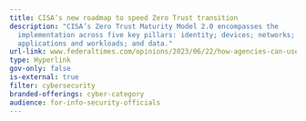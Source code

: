 ```yaml
---
title: CISA’s new roadmap to speed Zero Trust transition
description: "CISA’s Zero Trust Maturity Model 2.0 encompasses the
  implementation across five key pillars: identity; devices; networks;
  applications and workloads; and data."
url-link: www.federaltimes.com/opinions/2023/06/22/how-agencies-can-use-cisas-new-roadmap-to-speed-zero-trust-transition/
type: Hyperlink
gov-only: false
is-external: true
filter: cybersecurity
branded-offerings: cyber-category
audience: for-info-security-officials
---
```

